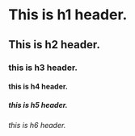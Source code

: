 # This is h1 header.
## This is h2 header.
### this is h3 header.
#### this is h4 header.
##### this is h5 header.
###### this is h6 header.
